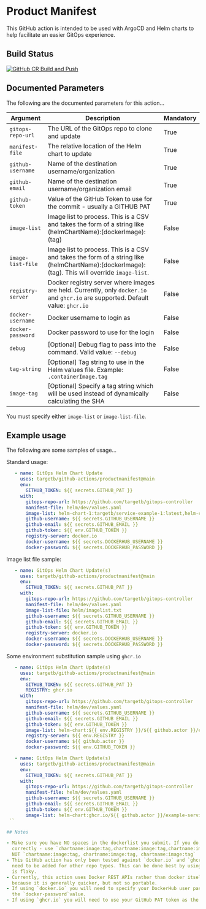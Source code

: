 # Product Manifest

This GitHub action is intended to be used with ArgoCD and Helm charts to help facilitate an easier
GitOps experience.

## Build Status

[![GitHub CR Build and Push](https://github.com/targetb/github-actions/actions/workflows/main-build.yaml/badge.svg)](https://github.com/targetb/github-actions/actions/workflows/main-build.yaml)

## Documented Parameters

The following are the documented parameters for this action...

| Argument          | Description                                                                                                                                    | Mandatory |
|-------------------|------------------------------------------------------------------------------------------------------------------------------------------------|-----------|
| `gitops-repo-url` | The URL of the GitOps repo to clone and update                                                                                                 | True      |
| `manifest-file`   | The relative location of the Helm chart to update                                                                                              | True      |
| `github-username` | Name of the destination username/organization                                                                                                  | True      |
| `github-email`    | Name of the destination username/organization email                                                                                            | True      |
| `github-token`    | Value of the GitHub Token to use for the commit - usually a GITHUB PAT                                                                         | True      |
| `image-list`      | Image list to process. This is a CSV and takes the form of a string like (helmChartName):(dockerImage):(tag)                                   | False     |
| `image-list-file` | Image list to process. This is a CSV and takes the form of a string like (helmChartName):(dockerImage):(tag). This will override `image-list`. | False     |
| `registry-server` | Docker registry server where images are held. Currently, only `docker.io` and `ghcr.io` are supported. Default value: `ghcr.io`                | False     |
| `docker-username` | Docker username to login as                                                                                                                    | False      |
| `docker-password` | Docker password to use for the login                                                                                                           | False      |
| `debug`           | [Optional] Debug flag to pass into the command. Valid value: `--debug`                                                                         | False     |
| `tag-string`      | [Optional] Tag string to use in the Helm values file. Example: `.containerImage.tag`                                                           | False     |
| `image-tag`       | [Optional] Specify a tag string which will be used instead of dynamically calculating the SHA                                                  | False     |

You must specify either `image-list` or `image-list-file`.

## Example usage

The following are some samples of usage...

Standard usage:

```yaml
   - name: GitOps Helm Chart Update
     uses: targetb/github-actions/productmanifest@main
     env:
       GITHUB_TOKEN: ${{ secrets.GITHUB_PAT }}
     with:
       gitops-repo-url: https://github.com/targetb/gitops-controller
       manifest-file: helm/dev/values.yaml
       image-list: helm-chart-1:targetb/service-example-1:latest,helm-chart-2:targetb/service-example-2:1.0
       github-username: ${{ secrets.GITHUB_USERNAME }}
       github-email: ${{ secrets.GITHUB_EMAIL }}
       github-token: ${{ env.GITHUB_TOKEN }}
       registry-server: docker.io
       docker-username: ${{ secrets.DOCKERHUB_USERNAME }}
       docker-password: ${{ secrets.DOCKERHUB_PASSWORD }}
```

Image list file sample:

```yaml
   - name: GitOps Helm Chart Update(s)
     uses: targetb/github-actions/productmanifest@main
     env:
       GITHUB_TOKEN: ${{ secrets.GITHUB_PAT }}
     with:
       gitops-repo-url: https://github.com/targetb/gitops-controller
       manifest-file: helm/dev/values.yaml
       image-list-file: helm/imagelist.txt
       github-username: ${{ secrets.GITHUB_USERNAME }}
       github-email: ${{ secrets.GITHUB_EMAIL }}
       github-token: ${{ env.GITHUB_TOKEN }}
       registry-server: docker.io
       docker-username: ${{ secrets.DOCKERHUB_USERNAME }}
       docker-password: ${{ secrets.DOCKERHUB_PASSWORD }}
```

Some environment substitution sample using `ghcr.io`

```yaml
   - name: GitOps Helm Chart Update(s)
     uses: targetb/github-actions/productmanifest@main
     env:
       GITHUB_TOKEN: ${{ secrets.GITHUB_PAT }}
       REGISTRY: ghcr.io
     with:
       gitops-repo-url: https://github.com/targetb/gitops-controller
       manifest-file: helm/dev/values.yaml
       github-username: ${{ secrets.GITHUB_USERNAME }}
       github-email: ${{ secrets.GITHUB_EMAIL }}
       github-token: ${{ env.GITHUB_TOKEN }}
       image-list: helm-chart:${{ env.REGISTRY }}/${{ github.actor }}/example-service:latest
       registry-server: ${{ env.REGISTRY }}
       docker-username: ${{ github.actor }}
       docker-password: ${{ env.GITHUB_TOKEN }}
```

```yaml
   - name: GitOps Helm Chart Update(s)
     uses: targetb/github-actions/productmanifest@main
     env:
       GITHUB_TOKEN: ${{ secrets.GITHUB_PAT }}
     with:
       gitops-repo-url: https://github.com/targetb/gitops-controller
       manifest-file: helm/dev/values.yaml
       github-username: ${{ secrets.GITHUB_USERNAME }}
       github-email: ${{ secrets.GITHUB_EMAIL }}
       github-token: ${{ env.GITHUB_TOKEN }}
       image-list: helm-chart:ghcr.io/${{ github.actor }}/example-service:latest
 ``

## Notes

- Make sure you have NO spaces in the dockerlist you submit. If you do, then it will not be parsed
  correctly - use `chartname:image:tag,chartname:image:tag,chartname:image:tag`,
  NOT `chartname:image:tag, chartname:image:tag, chartname:image:tag`
- This GitHub action has only been tested against `docker.io` and `ghcr.io`. Additional support may
  need to be added for other repo types. This can be done best by using their REST API as `docker`
  is flaky.
- Currently, this action uses Docker REST APIs rather than docker itself for the work. This is
  because it is generally quicker, but not so portable.
- If using `docker.io` you will need to specify your DockerHub user password as
  the `docker-password`value.
- If using `ghcr.io` you will need to use your GitHub PAT token as the `docker-password` value.
